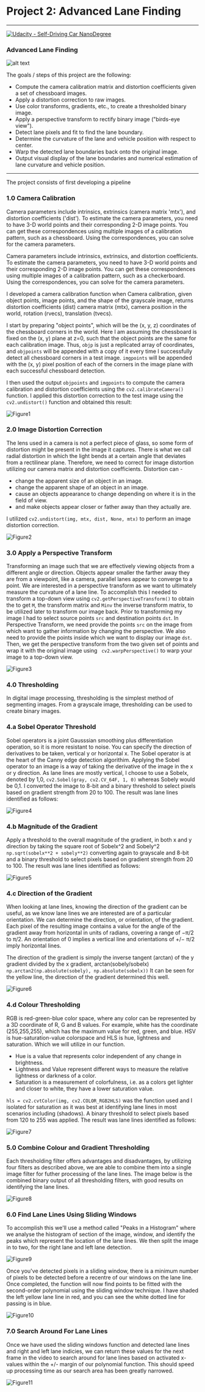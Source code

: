 
# Project 2: Advanced Lane Finding

---
[![Udacity - Self-Driving Car NanoDegree](https://s3.amazonaws.com/udacity-sdc/github/shield-carnd.svg)](http://www.udacity.com/drive)

### **Advanced Lane Finding**

![alt text](https://github.com/silverwhere/Self-Driving-Car-Nanodegree---Udacity/blob/main/Project%202%20-%20Advanced%20Lane%20Finding/project_video_out.gif.gif "Result")

The goals / steps of this project are the following:

* Compute the camera calibration matrix and distortion coefficients given a set of chessboard images.
* Apply a distortion correction to raw images.
* Use color transforms, gradients, etc., to create a thresholded binary image.
* Apply a perspective transform to rectify binary image ("birds-eye view").
* Detect lane pixels and fit to find the lane boundary.
* Determine the curvature of the lane and vehicle position with respect to center.
* Warp the detected lane boundaries back onto the original image.
* Output visual display of the lane boundaries and numerical estimation of lane curvature and vehicle position.


[//]: # (Image References)
---  
The project consists of first developing a pipeline

### 1.0 Camera Calibration

Camera parameters include intrinsics, extrinsics (camera matrix 'mtx'), and distortion coefficients ('dist'). To estimate the camera parameters, you need to have 3-D world points and their corresponding 2-D image points. You can get these correspondences using multiple images of a calibration pattern, such as a chessboard. Using the correspondences, you can solve for the camera parameters.

Camera parameters include intrinsics, extrinsics, and distortion coefficients. To estimate the camera parameters, you need to have 3-D world points and their corresponding 2-D image points. You can get these correspondences using multiple images of a calibration pattern, such as a checkerboard. Using the correspondences, you can solve for the camera parameters. 

I developed a camera calibration function when Camera calibration, given object points, image points, and the shape of the grayscale image, returns distortion coefficients (dist) camera matrix (mtx), camera position in the world, rotation (rvecs), translation (tvecs).

I start by preparing "object points", which will be the (x, y, z) coordinates of the chessboard corners in the world. Here I am assuming the chessboard is fixed on the (x, y) plane at z=0, such that the object points are the same for each calibration image.  Thus, `objp` is just a replicated array of coordinates, and `objpoints` will be appended with a copy of it every time I successfully detect all chessboard corners in a test image.  `imgpoints` will be appended with the (x, y) pixel position of each of the corners in the image plane with each successful chessboard detection.  

I then used the output `objpoints` and `imgpoints` to compute the camera calibration and distortion coefficients using the `cv2.calibrateCamera()` function.  I applied this distortion correction to the test image using the `cv2.undistort()` function and obtained this result:

![Figure1](https://github.com/silverwhere/Self-Driving-Car-Nanodegree---Udacity/blob/main/Project%202%20-%20Advanced%20Lane%20Finding/output_images/calibration17.jpg)


### 2.0 Image Distortion Correction

The lens used in a camera is not a perfect piece of glass, so some form of distortion might be present in the image it captures. There is what we call radial distortion in which the light bends at a certain angle that deviates from a rectilinear plane.  Therefore, we need to correct for image distortion utilizing our camera matrix and distortion coefficients.  Distortion can - 

* change the apparent size of an object in an image.  
* change the apparent shape of an object in an image.  
* cause an objects appearance to change depending on where it is in the field of view.  
* and make objects appear closer or father away than they actually are.

I utilized `cv2.undistort(img, mtx, dist, None, mtx)` to perform an image distortion correction.

![Figure2](https://github.com/silverwhere/Self-Driving-Car-Nanodegree---Udacity/blob/main/Project%202%20-%20Advanced%20Lane%20Finding/output_images/distorted_undistored.jpg)

### 3.0 Apply a Perspective Transform

Transforming an image such that we are effectively viewing objects from a different angle or direction.  Objects appear smaller the farther away they are from a viewpoint, like a camera, parallel lanes appear to converge to a point.  We are interested in a perspective transform as we want to ultimately measure the curvature of a lane line.
To accomplish this I needed to transform a top-down view using `cv2.getPerspectiveTransform()` to obtain the to get `M`, the transform matrix and `Minv` the inverse transform matrix, to be utilized later to transform our image back.  Prior to transforming my image I had to select source points `src` and destination points `dst`.   In Perspective Transform, we need provide the points `src` on the image from which want to gather information by changing the perspective. We also need to provide the points inside which we want to display our image `dst`. Then, we get the perspective transform from the two given set of points and wrap it with the original image using ` cv2.warpPerspective()`  to warp your image to a top-down view.

![Figure3](https://github.com/silverwhere/Self-Driving-Car-Nanodegree---Udacity/blob/main/Project%202%20-%20Advanced%20Lane%20Finding/output_images/Undistored_Warped.jpg)

### 4.0 Thresholding

In digital image processing, thresholding is the simplest method of segmenting images. From a grayscale image, thresholding can be used to create binary images. 

### 4.a Sobel Operator Threshold

Sobel operators is a joint Gausssian smoothing plus differentiation operation, so it is more resistant to noise. You can specify the direction of derivatives to be taken, vertical y or horizontal x.  The Sobel operator is at the heart of the Canny edge detection algorithim.  Applying the Sobel operator to an image is
a way of taking the derivative of the image in the x or y direction.  As lane lines are mostly vertical, I choose to use a Sobelx, denoted by 1,0, `cv2.Sobel(gray, cv2.CV_64F, 1, 0)` whereas Sobely would be 0,1.  I converted the image to 8-bit and a binary threshold to select pixels based on gradient strength from 20 to 100.  The result was lane lines identified as follows:

![Figure4](https://github.com/silverwhere/Self-Driving-Car-Nanodegree---Udacity/blob/main/Project%202%20-%20Advanced%20Lane%20Finding/output_images/sobelx.jpg)

### 4.b Magnitude of the Gradient

Apply a threshold to the overall magnitude of the gradient, in both x and y direction by taking the square root of Sobelx^2 and Sobely^2 `np.sqrt(sobelx**2 + sobely**2)` converting again to grayscale and 8-bit and a binary threshold to select pixels based on gradient strength from 20 to 100.  The result was lane lines identified as follows:

![Figure5](https://github.com/silverwhere/Self-Driving-Car-Nanodegree---Udacity/blob/main/Project%202%20-%20Advanced%20Lane%20Finding/output_images/Mag_Gradient.jpg)

### 4.c Direction of the Gradient

When looking at lane lines, knowing the direction of the gradient can be useful, as we know lane lines we are interested are of a particular orientation.  We can determine the direction, or orientation, of the gradient. Each pixel of the resulting image contains a value for the angle of the gradient away from horizontal in units of radians, covering a range of −π/2 to π/2. An orientation of 0 implies a vertical line and orientations of +/− π/2 imply horizontal lines.

The direction of the gradient is simply the inverse tangent (arctan) of the y gradient divided by the x gradient, arctan(sobely/sobelx) `np.arctan2(np.absolute(sobely), np.absolute(sobelx))`  It can be seen for the yellow line, the direction of the gradient determined this well.

![Figure6](https://github.com/silverwhere/Self-Driving-Car-Nanodegree---Udacity/blob/main/Project%202%20-%20Advanced%20Lane%20Finding/output_images/Grad_Direction.jpg)

### 4.d Colour Thresholding 

RGB is red-green-blue color space, where any color can be represented by a 3D coordinate of R, G and B values. For example, white has the coordinate (255,255,255), which has the maximum value for red, green, and blue.  HSV is hue-saturation-value colorspace and HLS is hue, lightness and saturation.  Which we will utilize in our function.

* Hue is a value that represents color independent of any change in brightness.  
* Lightness and Value represent different ways to measure the relative lightness or darkness of a color.  
* Saturation is a measurement of colorfulness, i.e. as a colors get lighter and closer to white, they have a lower saturation value.  

 `hls = cv2.cvtColor(img, cv2.COLOR_RGB2HLS)` was the function used and I isolated for saturation as it was best at identifying lane lines in most scenarios including (shadows).   A binary threshold to select pixels based from 120 to 255 was applied.  The result was lane lines identified as follows:
    
![Figure7](https://github.com/silverwhere/Self-Driving-Car-Nanodegree---Udacity/blob/main/Project%202%20-%20Advanced%20Lane%20Finding/output_images/s_channel.jpg)

### 5.0 Combine Colour and Gradient Thresholding

Each thresholding filter offers advantages and disadvantages, by utilizing four filters as described above, we are able to combine them into a single image filter for futher processing of the lane lines.  The image below is the combined binary output of all thresholding filters, with good results on identifying the lane lines.

![Figure8](https://github.com/silverwhere/Self-Driving-Car-Nanodegree---Udacity/blob/main/Project%202%20-%20Advanced%20Lane%20Finding/output_images/combined_binary)

### 6.0 Find Lane Lines Using Sliding Windows

To accomplish this we'll use a method called "Peaks in a Histogram" where we analyse the histogram of section of the image, window, and identify the peaks which represent the location of the lane lines.  We then split the image in to two, for the right lane and left lane detection. 

![Figure9](https://github.com/silverwhere/Self-Driving-Car-Nanodegree---Udacity/blob/main/Project%202%20-%20Advanced%20Lane%20Finding/output_images/histogram.jpg)

Once you've detected pixels in a sliding window, there is a minimum number of pixels to be detected before a recentre of our windows on the lane line.  Once completed, the function will now find points to be fitted with the second-order polynomial using the sliding window technique. I have shaded the left yellow lane line in red, and you can see the white dotted line for passing is in blue.

![Figure10](https://github.com/silverwhere/Self-Driving-Car-Nanodegree---Udacity/blob/main/Project%202%20-%20Advanced%20Lane%20Finding/output_images/sliding_windows.jpg)

### 7.0 Search Around For Lane Lines

Once we have used the sliding windows function and detected lane lines and right and left lane indicies, we can return these values for the next frame in the video to search around for lane lines based on activated x-values within the +/- margin of our polynomial function.  This should speed up processing time as our search area has been greatly narrowed.

![Figure11](https://github.com/silverwhere/Self-Driving-Car-Nanodegree---Udacity/blob/main/Project%202%20-%20Advanced%20Lane%20Finding/output_images/shaded_lanes.jpg)


